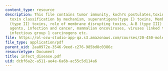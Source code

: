 ```yaml
---
content_type: resource
description: This file contains tumor immunity, koch?s postulates,toxin terminology,
  toxin classification by mechanism, superantigens(type I) toxins, Membrane-Disrupting
  (type II) toxins, role of membrane disrupting toxins, A-B (type III) toxins, select
  agents, infection and cancer, mammalian oncoviruses, viruses linked to human neoplasia,
  infectious group 1 carcinogens etc.
file: https://ol-ocw-studio-app-qa.s3.amazonaws.com/courses/20-450-molecular-and-cellular-pathophysiology-be-450-spring-2005/dcbf6a2ca511ae4e6a6bac55c5d114a6_infect_disease.pdf
file_type: application/pdf
parent_uid: 2aa0972e-3546-9eed-c276-985bd8c0386c
resourcetype: Document
title: infect_disease.pdf
uid: dcbf6a2c-a511-ae4e-6a6b-ac55c5d114a6
---
```

